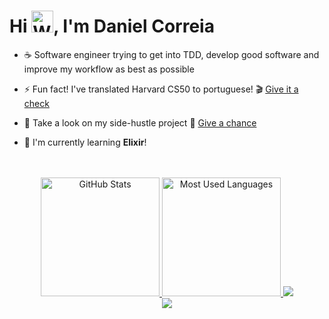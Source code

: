 <h1 align="left">Hi <img src="https://raw.githubusercontent.com/Tarikul-Islam-Anik/Animated-Fluent-Emojis/master/Emojis/Hand%20gestures/Waving%20Hand%20Light%20Skin%20Tone.png" alt="Waving Hand Light Skin Tone" width="35" height="35" />, I'm Daniel Correia</h1>

- ☕ Software engineer trying to get into TDD, develop good software and improve my workflow as best as possible

- ⚡ Fun fact! I've translated Harvard CS50 to portuguese! 🎬 [Give it a check](https://aldonunes001.github.io/CS50-MCZ/)

- 👀 Take a look on my side-hustle project 🚀 [Give a chance](https://integrabot.ai/)

- 🌱 I'm currently learning **Elixir**!

<br>

<div align="center">
  <br>
  <a href="#">
    <img height="190rem" alt="GitHub Stats" src="https://github-readme-stats.vercel.app/api?username=dancorreia-swe&show_icons=true&theme=dark&bg_color=0d1117&border_radius=15&border_color=0d1117&count_private=true&rank_icon=github"/>
  </a>
  <a href="#">
    <img height="190rem" alt="Most Used Languages" src="https://github-readme-stats.vercel.app/api/top-langs/?username=dancorreia-swe&langs_count=5&layout=compact&theme=dark&bg_color=0d1117&border_radius=15&border_color=0d1117"/>
  </a>
   <a href="https://skillicons.dev">
    <img src="https://skillicons.dev/icons?i=ts,js,react,nextjs,remix,tailwind,jest,neovim" />
  </a>
  <div>
   <a href="https://skillicons.dev">
    <img src="https://skillicons.dev/icons?i=docker,php,laravel,nodejs,nest,elixir" />
  </a>
  </div>
</div>   


